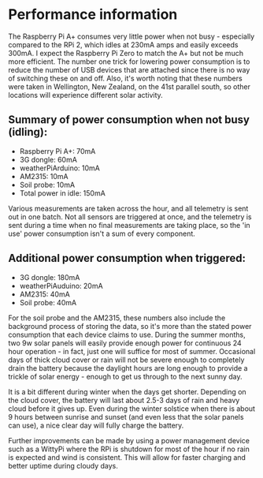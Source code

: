Performance information
=======================

The Raspberry Pi A+ consumes very little power when not busy - especially compared to the RPi 2, which idles at 230mA amps and easily exceeds 300mA. I expect the Raspberry Pi Zero to match the A+ but not be much more efficient. The number one trick for lowering power consumption is to reduce the number of USB devices that are attached since there is no way of switching these on and off.
Also, it's worth noting that these numbers were taken in Wellington, New Zealand, on the 41st parallel south, so other locations will experience different solar activity.

Summary of power consumption when not busy (idling):
----------------------------------------------------

* Raspberry Pi A+: 70mA
* 3G dongle: 60mA
* weatherPiArduino: 10mA
* AM2315: 10mA
* Soil probe: 10mA
* Total power in idle: 150mA

Various measurements are taken across the hour, and all telemetry is sent out in one batch. Not all sensors are triggered at once, and the telemetry is sent during a time when no final measurements are taking place, so the 'in use' power consumption isn't a sum of every component.

Additional power consumption when triggered:
--------------------------------------------

* 3G dongle: 180mA
* weatherPiAuduino: 20mA
* AM2315: 40mA
* Soil probe: 40mA

For the soil probe and the AM2315, these numbers also include the background process of storing the data, so it's more than the stated power consumption that each device claims to use.
During the summer months, two 9w solar panels will easily provide enough power for continuous 24 hour operation - in fact, just one will suffice for most of summer. Occasional days of thick cloud cover or rain will not be severe enough to completely drain the battery because the daylight hours are long enough to provide a trickle of solar energy - enough to get us through to the next sunny day.

It is a bit different during winter when the days get shorter. Depending on the cloud cover, the battery will last about 2.5-3 days of rain and heavy cloud before it gives up. Even during the winter solstice when there is about 9 hours between sunrise and sunset (and even less that the solar panels can use), a nice clear day will fully charge the battery.

Further improvements can be made by using a power management device such as a WittyPi where the RPi is shutdown for most of the hour if no rain is expected and wind is consistent. This will allow for faster charging and better uptime during cloudy days.

